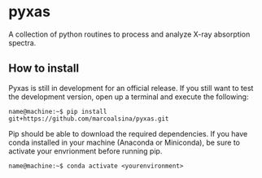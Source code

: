 # pyxas
A collection of python routines to process and analyze X-ray absorption spectra.

## How to install
Pyxas is still in development for an official release.
If you still want to test the development version, open up a terminal and execute the following:

```console
name@machine:~$ pip install git+https://github.com/marcoalsina/pyxas.git
```
Pip should be able to download the required dependencies.
If you have conda installed in your machine (Anaconda or Miniconda), be sure to activate your envrionment before running pip.
```console
name@machine:~$ conda activate <yourenvironment>
```
